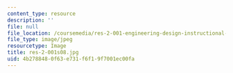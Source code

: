 ```yaml
---
content_type: resource
description: ''
file: null
file_location: /coursemedia/res-2-001-engineering-design-instructional-computer-system-edics-spring-2008/4b2788480f63e731f6f19f7001ec00fa_res-2-001s08.jpg
file_type: image/jpeg
resourcetype: Image
title: res-2-001s08.jpg
uid: 4b278848-0f63-e731-f6f1-9f7001ec00fa
---
```

